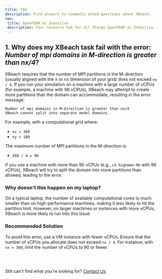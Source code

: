 ```yaml
---
title: FAQ
description: Find answers to commonly asked questions about XBeach.
seo:
 title: OpenFOAM at Inductiva
 description: Your resource hub for all things OpenFOAM at Inductiva.
---
```


## 1. Why does my XBeach task fail with the error: *Number of mpi domains in M-direction is greater than nx/4*?
XBeach requires that the number of MPI partitions in the M-direction (usually aligned with the x or nx 
dimension of your grid) does not exceed `nx / 4`. If you run your simulation on a machine with a large 
number of vCPUs (for example, a machine with 96 vCPUs), XBeach may attempt to create more partitions 
than the domain can accommodate, resulting in the error message:

```
Number of mpi domains in M-direction is greater than nx/4
XBeach cannot split into separate model domains.
```

For example, with a computational grid where:
- `nx = 360`
- `ny = 180`

The maximum number of MPI partitions in the M-direction is:
- `360 / 4 = 90`

If you use a machine with more than 90 vCPUs (e.g., `c4-highmem-96` with 96 vCPUs), XBeach will try to split the domain into more partitions than allowed, leading to the error.

### Why doesn't this happen on my laptop?
On a typical laptop, the number of available computational cores is much smaller than on high-performance machines, making it less likely to hit the partition limit. However, on larger machines or instances with more vCPUs, XBeach is more likely to run into this issue.

### Recommended Solution
To avoid this error, use a VM instance with fewer vCPUs. Ensure that the number of vCPUs you allocate does not exceed `nx / 4`. For instance, with `nx = 360`, limit the number of vCPUs to 90 or fewer.

<br>
<br>

Still can't find what you're looking for? [Contact Us](mailto:support@inductiva.ai)
